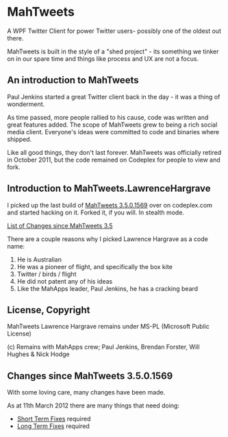 # MahTweets

A WPF Twitter Client for power Twitter users- possibly one of the oldest out there.

MahTweets is built in the style of a "shed project" - its something we tinker on in our spare time and things like process and UX are not a focus.

## An introduction to MahTweets

Paul Jenkins started a great Twitter client back in the day - it was a thing of wonderment.

As time passed, more people rallied to his cause, code was written and great features added. The scope of MahTweets grew to being a rich social media client. Everyone's ideas were committed to code and binaries where shipped.

Like all good things, they don't last forever. MahTweets was officially retired in October 2011, but the code remained on Codeplex for people to view and fork.

## Introduction to MahTweets.LawrenceHargrave

I picked up the last build of [MahTweets 3.5.0.1569](http://mahtweets.codeplex.com/SourceControl/list/changesets) over on codeplex.com and started hacking on it. Forked it, if you will. In stealth mode.

[List of Changes since MahTweets 3.5](wiki/initialchanges)

There are a couple reasons why I picked Lawrence Hargrave as a code name:

1. He is Australian
2. He was a pioneer of flight, and specifically the box kite
3. Twitter / birds / flight
4. He did not patent any of his ideas
5. Like the MahApps leader, Paul Jenkins, he has a cracking beard

## License, Copyright

MahTweets Lawrence Hargrave remains under MS-PL (Microsoft Public License)

(c) Remains with MahApps crew; Paul Jenkins, Brendan Forster, Will Hughes & Nick Hodge

## Changes since MahTweets 3.5.0.1569

With some loving care, many changes have been made.

As at 11th March 2012 there are many things that need doing:

* [Short Term Fixes](wiki/shorttermfixes) required
* [Long Term Fixes](wiki/longtermfixes) required